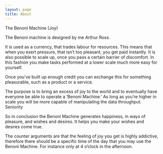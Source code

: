 ```yaml
---
layout: page
title: About
---
```


The Benoni Machine (Joy)

The Benoni machine is designed by me Arthur Ross.

It is used as a currency, that trades labour for resources. This means that when you exert pressure, that isn’t too pleasant, you get paid instantly. It is also possible to scale up, once you pass a certain barrier of discomfort. In this fashion you make tasks performed at a lower scale much more easy for yourself.

Once you’ve built up enough credit you can exchange this for something pleasurable, such as a product or a service.

The purpose is to bring an excess of joy to the world and to eventually have everyone be able to operate a ‘Benoni Machine.’
As long as you’re higher in scale you will be more capable of manipulating the data throughput.
Seniority

So in conclusion the Benoni Machine generates happiness, in ways of pleasure, and wishes and desires. It helps you make your wishes and desires come true.

The counter arguments are that the feeling of joy you get is highly addictive, therefore there should be a specific time of the day that you may use the Benoni Machine. For instance only at 4 o’clock in the afternoon.


<!-- Google tag (gtag.js) -->
<script async src="https://www.googletagmanager.com/gtag/js?id=G-4X040HH693"></script>
<script>
  window.dataLayer = window.dataLayer || [];
  function gtag(){dataLayer.push(arguments);}
  gtag('js', new Date());

  gtag('config', 'G-4X040HH693');
</script>
